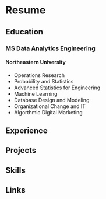 # Resume

## Education

### MS Data Analytics Engineering
#### Northeastern University
- Operations Research
- Probability and Statistics
- Advanced Statistics for Engineering
- Machine Learning
- Database Design and Modeling
- Organizational Change and IT
- Algorthmic Digital Marketing


## Experience

## Projects

## Skills

## Links

